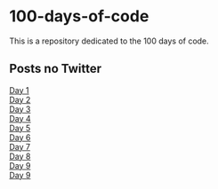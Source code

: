 # 100-days-of-code
This is a repository dedicated to the 100 days of code.
<br>
<h2>Posts no Twitter </h2>
<a href="https://twitter.com/tavaresfellipe1/status/1246275671493615616" target="_blank">Day 1</a>
<br>
<a href="https://twitter.com/tavaresfellipe1/status/1246630494621634561" target="_blank">Day 2</a>
<br>
<a href="https://twitter.com/tavaresfellipe1/status/1246990036832260096" target="_blank">Day 3</a>
<br>
<a href="https://twitter.com/tavaresfellipe1/status/1247351076929581056" target="_blank">Day 4</a>
<br>
<a href="https://twitter.com/tavaresfellipe1/status/1247717969834147841" target="_blank">Day 5</a>
<br>
<a href="https://twitter.com/tavaresfellipe1/status/1248077573764022274" target="_blank">Day 6</a>
<br>
<a href="https://twitter.com/tavaresfellipe1/status/1248441635995881472" target="_blank">Day 7</a>
<br>
<a href="https://twitter.com/tavaresfellipe1/status/1248804592961441793" target="_blank">Day 8</a>
<br>
<a href="https://twitter.com/tavaresfellipe1/status/1249161724495892480" target="_blank">Day 9</a>
<br>
<a href="https://twitter.com/tavaresfellipe1/status/1250246563894566913" target="_blank">Day 9</a>
